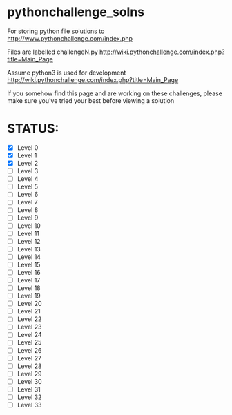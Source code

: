 # pythonchallenge_solns
For storing python file solutions to http://www.pythonchallenge.com/index.php

Files are labelled challengeN.py
http://wiki.pythonchallenge.com/index.php?title=Main_Page

Assume python3 is used for development
http://wiki.pythonchallenge.com/index.php?title=Main_Page

If you somehow find this page and are working on these challenges, please make sure you've tried your best before viewing a solution

# STATUS:
- [X] Level 0
- [X] Level 1
- [X] Level 2
- [ ] Level 3
- [ ] Level 4
- [ ] Level 5
- [ ] Level 6
- [ ] Level 7
- [ ] Level 8
- [ ] Level 9
- [ ] Level 10
- [ ] Level 11
- [ ] Level 12
- [ ] Level 13
- [ ] Level 14
- [ ] Level 15
- [ ] Level 16
- [ ] Level 17
- [ ] Level 18
- [ ] Level 19
- [ ] Level 20
- [ ] Level 21
- [ ] Level 22
- [ ] Level 23
- [ ] Level 24
- [ ] Level 25
- [ ] Level 26
- [ ] Level 27
- [ ] Level 28
- [ ] Level 29
- [ ] Level 30
- [ ] Level 31
- [ ] Level 32
- [ ] Level 33
